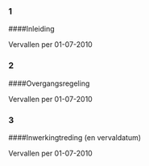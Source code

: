 <meta http-equiv='Content-Type' content='text/html; charset=utf-8' />

### 1  

####Inleiding

Vervallen per 01-07-2010 

### 2  

####Overgangsregeling

Vervallen per 01-07-2010 

### 3  

####Inwerkingtreding (en vervaldatum)

Vervallen per 01-07-2010 

